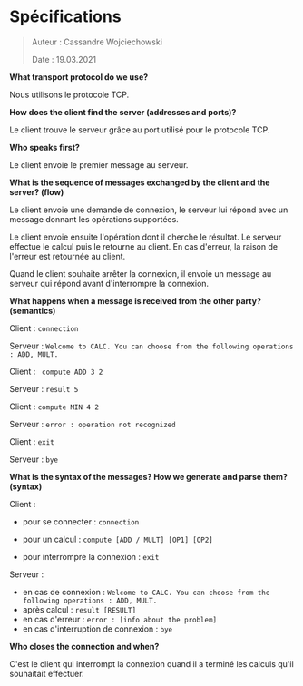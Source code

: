 # Spécifications

> Auteur : Cassandre Wojciechowski
>
> Date : 19.03.2021

**What transport protocol do we use?**

Nous utilisons le protocole TCP. 

**How does the client find the server (addresses and ports)?**

Le client trouve le serveur grâce au port utilisé pour le protocole TCP. 

**Who speaks first?**

Le client envoie le premier message au serveur. 

**What is the sequence of messages exchanged by the client and the server? (flow)**

Le client envoie une demande de connexion, le serveur lui répond avec un message donnant les opérations supportées. 

Le client envoie ensuite l'opération dont il cherche le résultat. Le serveur effectue le calcul puis le retourne au client. En cas d'erreur, la raison de l'erreur est retournée au client. 

Quand le client souhaite arrêter la connexion, il envoie un message au serveur qui répond avant d'interrompre la connexion. 

**What happens when a message is received from the other party? (semantics)**

Client : `connection`

Serveur : `Welcome to CALC. You can choose from the following operations : ADD, MULT.`

Client : ` compute ADD 3 2`

Serveur : `result 5`

Client : `compute MIN 4 2`

Serveur : `error : operation not recognized`

Client : `exit`

Serveur : `bye`

**What is the syntax of the messages? How we generate and parse them? (syntax)**

Client : 

- pour se connecter : `connection`

- pour un calcul : `compute [ADD / MULT] [OP1] [OP2]`
- pour interrompre la connexion : `exit`

Serveur :

- en cas de connexion : `Welcome to CALC. You can choose from the following operations : ADD, MULT.`
- après calcul : `result [RESULT]`
- en cas d'erreur : `error : [info about the problem]`
- en cas d'interruption de connexion : `bye` 

**Who closes the connection and when?**

C'est le client qui interrompt la connexion quand il a terminé les calculs qu'il souhaitait effectuer. 